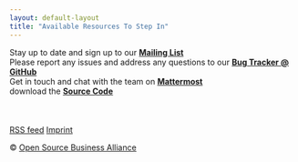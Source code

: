 ```yaml
---
layout: default-layout
title: "Available Resources To Step In"
---
```


Stay up to date and sign up to our <strong><a href="http://lists.inai.de/iridium" title="sign up to the Mailing List" target="_blank" rel="noreferrer">Mailing List</a></strong>
<br/>
Please report any issues and address any questions to our <strong><a href="https://github.com/iridium-browser/tracker/issues" title="report issues to Bug Tracker @ GitHub" target="_blank" rel="noreferrer">Bug Tracker @ GitHub</a></strong>
<br/>
Get in touch and chat with the team on <strong><a href="https://chat.osb-alliance.de/signup_user_complete/?id=zcw9hio95tf15bttox3jdcsmuc" title="chat with the team on Mattermost" target="_blank" rel="noreferrer">Mattermost</a></strong>
<br/>
<span class="fa fa-code"></span> download the <strong><a href="/downloads/source/" title="download the Source Code">Source Code</a></strong>
<br/><br/>
<a href="https://github.com/iridium-browser" title="Iridium Browser on GitHub" target="_blank" rel="noreferrer"><span class="button-round fa fa-github"></span></a>
<a href="https://www.facebook.com/iridiumbrowser/" title="Iridium Browser on Facebook" target="_blank" rel="noreferrer"><span class="button-round fa fa-facebook"></span></a>
<a href="https://twitter.com/iridiumbrowser/" title="Iridium Browser on Twitter" target="_blank" rel="noreferrer"><span class="button-round fa fa-twitter"></span></a>
<a href="https://plus.google.com/+IridiumBrowser" title="Iridium Browser on Google+" target="_blank" rel="noreferrer"><span class="button-round fa fa-google-plus"></span></a>
<br/><br/>
<a href="/feed.xml" title="add RSS feed" class="button small alt icon fa-rss" target="_blank">RSS feed</a>
<a href="/imprint" title="go to Imprint" class="button small alt">Imprint</a>
<br/>
<div class="copyright">&copy; <a href="http://osb-alliance.de/" target="_blank" rel="noreferrer">Open Source Business Alliance</a></div>